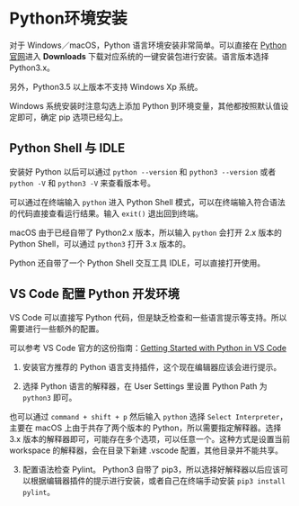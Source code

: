 # Python环境安装

对于 Windows／macOS，Python 语言环境安装非常简单。可以直接在 [Python 官网](https://www.python.org/)进入 **Downloads** 下载对应系统的一键安装包进行安装。语言版本选择 Python3.x。

另外，Python3.5 以上版本不支持 Windows Xp 系统。

Windows 系统安装时注意勾选上添加 Python 到环境变量，其他都按照默认值设定即可，确定 pip 选项已经勾上。

## Python Shell 与 IDLE

安装好 Python 以后可以通过 `python --version` 和 `python3 --version` 或者 `python -V` 和 `python3 -V` 来查看版本号。

可以通过在终端输入 `python` 进入 Python Shell 模式，可以在终端输入符合语法的代码直接查看运行结果。输入 `exit()` 退出回到终端。

macOS 由于已经自带了 Python2.x 版本，所以输入 `python` 会打开 2.x 版本的 Python Shell，可以通过 `python3` 打开 3.x 版本的。

Python 还自带了一个 Python Shell 交互工具 IDLE，可以直接打开使用。

## VS Code 配置 Python 开发环境

VS Code 可以直接写 Python 代码，但是缺乏检查和一些语言提示等支持。所以需要进行一些额外的配置。

可以参考 VS Code 官方的这份指南：[Getting Started with Python in VS Code](https://code.visualstudio.com/docs/python/python-tutorial)

1. 安装官方推荐的 Python 语言支持插件，这个现在编辑器应该会进行提示。

2. 选择 Python 语言的解释器，在 User Settings 里设置 Python Path 为 `python3` 即可。

  也可以通过 `command + shift + p` 然后输入 `python` 选择 `Select Interpreter`，主要在 macOS 上由于共存了两个版本的 Python，所以需要指定解释器。选择 3.x 版本的解释器即可，可能存在多个选项，可以任意一个。这种方式是设置当前 workspace 的解释器，会在目录下新建 .vscode 配置，其他目录并不能共享。

3. 配置语法检查 Pylint。 Python3 自带了 pip3，所以选择好解释器以后应该可以根据编辑器插件的提示进行安装，或者自己在终端手动安装 `pip3 install pylint`。
